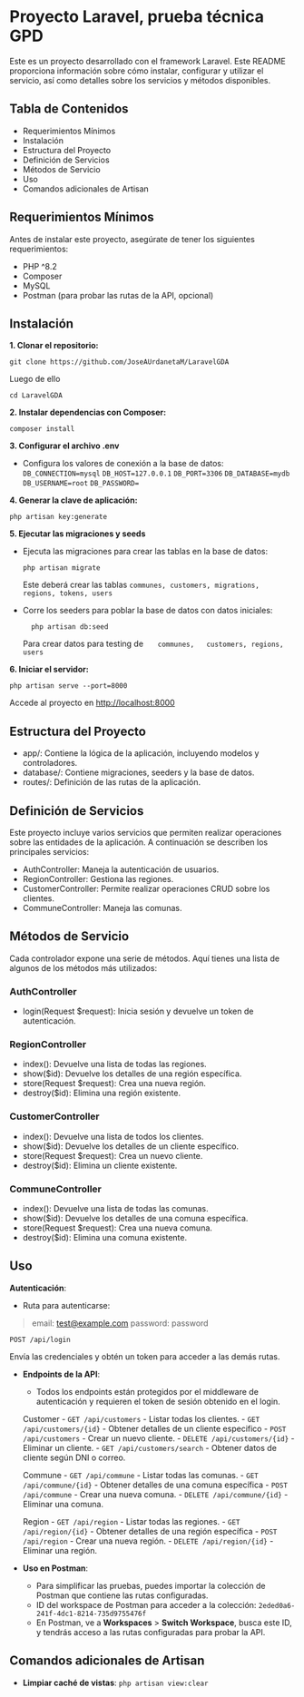 ﻿
# Proyecto Laravel, prueba técnica GPD

Este es un proyecto desarrollado con el framework Laravel. Este README proporciona información sobre cómo instalar, configurar y utilizar el servicio, así como detalles sobre los servicios y métodos disponibles.

## Tabla de Contenidos

-   Requerimientos Mínimos
-   Instalación
-   Estructura del Proyecto
-   Definición de Servicios
-   Métodos de Servicio
-   Uso
-   Comandos adicionales de Artisan

## Requerimientos Mínimos

Antes de instalar este proyecto, asegúrate de tener los siguientes requerimientos:

-   PHP ^8.2
-   Composer 
-   MySQL
-   Postman (para probar las rutas de la API, opcional)

## Instalación

**1.  Clonar el repositorio:**  

	git clone https://github.com/JoseAUrdanetaM/LaravelGDA
        
  Luego de ello

	cd LaravelGDA	
        
**2.  Instalar dependencias con Composer:**  

    composer install
    
**3.  Configurar el archivo .env**
-   Configura los valores de conexión a la base de datos:  
``DB_CONNECTION=mysql``
``DB_HOST=127.0.0.1``
``DB_PORT=3306``
``DB_DATABASE=mydb``
``DB_USERNAME=root``
``DB_PASSWORD=``

**4.  Generar la clave de aplicación:**  

	php artisan key:generate
    
**5.  Ejecutar las migraciones y seeds**
    
-   Ejecuta las migraciones para crear las tablas en la base de datos:  

		php artisan migrate
	
	Este deberá crear las tablas
	``
	communes,
	customers,
	migrations,
	regions,
	tokens,
	users
	``
    
-   Corre los seeders para poblar la base de datos con datos iniciales:  
		  
		  php artisan db:seed
	 
	 Para crear datos para testing de 
   ``	communes,	customers, regions, users``
    

**6.  Iniciar el servidor:**  

    php artisan serve --port=8000  
    
   Accede al proyecto en [http://localhost:8000](http://localhost:8000)
    

## Estructura del Proyecto

-   app/: Contiene la lógica de la aplicación, incluyendo modelos y controladores.
-   database/: Contiene migraciones, seeders y la base de datos.
-   routes/: Definición de las rutas de la aplicación.

## Definición de Servicios

Este proyecto incluye varios servicios que permiten realizar operaciones sobre las entidades de la aplicación. A continuación se describen los principales servicios:

-   AuthController: Maneja la autenticación de usuarios.
-   RegionController: Gestiona las regiones.
-   CustomerController: Permite realizar operaciones CRUD sobre los clientes.
-   CommuneController: Maneja las comunas.


## Métodos de Servicio

Cada controlador expone una serie de métodos. Aquí tienes una lista de algunos de los métodos más utilizados:

### AuthController

-   login(Request $request): Inicia sesión y devuelve un token de autenticación.

### RegionController

-   index(): Devuelve una lista de todas las regiones.
-   show($id): Devuelve los detalles de una región específica.
-   store(Request $request): Crea una nueva región.
-   destroy($id): Elimina una región existente.

### CustomerController

-   index(): Devuelve una lista de todos los clientes.
-   show($id): Devuelve los detalles de un cliente específico.
-   store(Request $request): Crea un nuevo cliente.
-   destroy($id): Elimina un cliente existente.

### CommuneController

-   index(): Devuelve una lista de todas las comunas.
-   show($id): Devuelve los detalles de una comuna específica.
-   store(Request $request): Crea una nueva comuna.
-   destroy($id): Elimina una comuna existente.

## Uso

**Autenticación**:

-   Ruta para autenticarse:

> email: test@example.com password: password

``POST /api/login``

 Envía las credenciales y obtén un token para acceder a las demás rutas.
-   **Endpoints de la API**:
    
    -   Todos los endpoints están protegidos por el middleware de autenticación y requieren el token de sesión obtenido en el login. 
    
     Customer
        -   `GET /api/customers` - Listar todas los clientes.
        -   `GET /api/customers/{id}` - Obtener detalles de un cliente especifico
        -   `POST /api/customers` - Crear un nuevo cliente.
        -   `DELETE /api/customers/{id}` - Eliminar un cliente.
        -  `GET /api/customers/search` - Obtener datos de cliente según DNI o correo.


     Commune
        -   `GET /api/commune` - Listar todas las comunas.
        -   `GET /api/commune/{id}` - Obtener detalles de una comuna específica
        -   `POST /api/commune` - Crear una nueva comuna.
        -   `DELETE /api/commune/{id}` - Eliminar una comuna.
               
     Region
        -   `GET /api/region` - Listar todas las regiones.
        -   `GET /api/region/{id}` - Obtener detalles de una región específica
        -   `POST /api/region` - Crear una nueva región.
        -   `DELETE /api/region/{id}` - Eliminar una región.

-   **Uso en Postman**:
    
    -   Para simplificar las pruebas, puedes importar la colección de Postman que contiene las rutas configuradas.
    -   ID del workspace de Postman para acceder a la colección: `2eded0a6-241f-4dc1-8214-735d9755476f`
    -   En Postman, ve a **Workspaces** > **Switch Workspace**, busca este ID, y tendrás acceso a las rutas configuradas para probar la API.
## Comandos adicionales de Artisan

-   **Limpiar caché de vistas**:
``php artisan view:clear``
